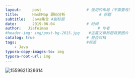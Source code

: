 ```yaml
---
layout:     post                    # 使用的布局（不需要改）
title:      HashMap 源码分析               # 标题 
subtitle:   Java集合 #副标题
date:       2019-06-04              # 时间
author:   Jiafeimao                      # 作者
#header-img: img/post-bg-2015.jpg    #这篇文章标题背景图片
catalog: true                       # 是否归档
tags:                               #标签
    - Java
typora-copy-images-to: img
typora-root-url: img
---
```




![1559621326614](/1559621326614.png)
